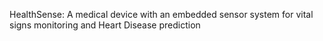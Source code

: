 HealthSense: A medical device with an embedded sensor system for vital signs monitoring and Heart Disease prediction
